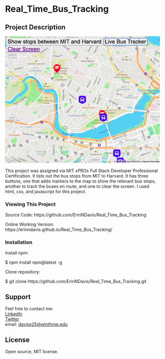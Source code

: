 # Real_Time_Bus_Tracking


## Project Description

<img src="Screen Shot 2021-04-23 at 3.18.33 PM.png">

<p> This project was assigned via MIT xPROs Full Stack Developer Professional Certification. It lists out the bus stops from MIT to Harvard. It has three buttons, one that adds markers to the map to show the relevant bus stops, another to track the buses en route, and one to clear the screen. I used html, css, and javascript for this project. </p>

<h3> Viewing This Project </h3>
  <p> Source Code: https://github.com/ErinNDavis/Real_Time_Bus_Tracking </p>
  <p> Online Working Version: https://erinndavis.github.io/Real_Time_Bus_Tracking/ </p>
  
<h3> Installation </h3>
  
  <p> Install npm: </p>
  <p> $ npm install npm@latest -g </p>
  <p> Clone repository: </p> 
  <p> $ git clone https://github.com/ErinNDavis/Real_Time_Bus_Tracking.git </p>

## Support
Feel free to contact me: <br>
<a href="https://www.linkedin.com/in/erin-davis-7188211a5/">LinkedIn</a><br>
<a href="https://twitter.com/ErinDav25425908">Twitter</a><br>
email: davise25@winthrop.edu 

## License 
Open source, MIT license.
